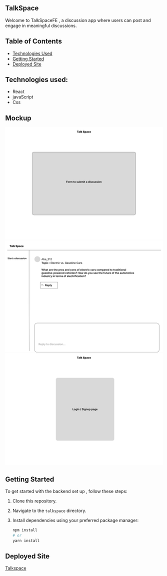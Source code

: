 ## TalkSpace 

Welcome to TalkSpaceFE , a discussion app where users can post and engage in meaningful discussions. 

## Table of Contents
- [Technologies Used](#technologies-used)
- [Getting Started](#getting-started)
- [Deployed Site](#deployed-site)


## Technologies used:
- React
- javaScript
- Css

## Mockup
![Create a discussion](./create.png)
![Home page](./home.png)
![Login page](./login.png)

## Getting Started

To get started with the backend set up , follow these steps:

1. Clone this repository.
2. Navigate to the `talkspace` directory.
3. Install dependencies using your preferred package manager:

   ```bash
   npm install
   # or
   yarn install

## Deployed Site
[Talkspace](https://talkspacebe.onrender.com)
